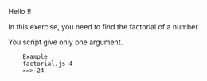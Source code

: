 Hello !!

In this exercise, you need to find the factorial of a number.

You script give only one argument.
```
    Example :
    factorial.js 4
    ==> 24
```
